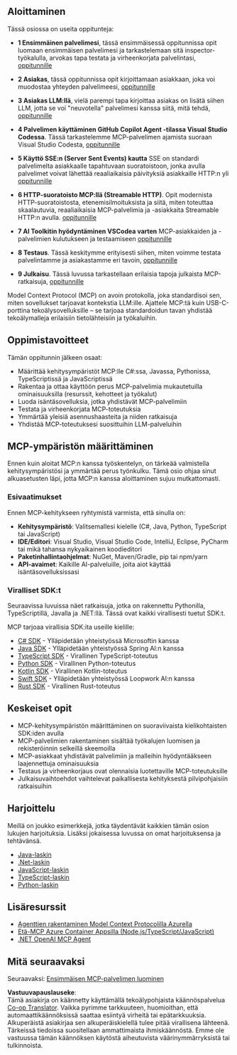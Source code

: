 <!--
CO_OP_TRANSLATOR_METADATA:
{
  "original_hash": "860935ff95d05b006d1d3323e8e3f9e8",
  "translation_date": "2025-07-09T22:32:39+00:00",
  "source_file": "03-GettingStarted/README.md",
  "language_code": "fi"
}
-->
## Aloittaminen  

Tässä osiossa on useita oppitunteja:

- **1 Ensimmäinen palvelimesi**, tässä ensimmäisessä oppitunnissa opit luomaan ensimmäisen palvelimesi ja tarkastelemaan sitä inspector-työkalulla, arvokas tapa testata ja virheenkorjata palvelintasi, [oppitunnille](01-first-server/README.md)

- **2 Asiakas**, tässä oppitunnissa opit kirjoittamaan asiakkaan, joka voi muodostaa yhteyden palvelimeesi, [oppitunnille](02-client/README.md)

- **3 Asiakas LLM:llä**, vielä parempi tapa kirjoittaa asiakas on lisätä siihen LLM, jotta se voi "neuvotella" palvelimesi kanssa siitä, mitä tehdä, [oppitunnille](03-llm-client/README.md)

- **4 Palvelimen käyttäminen GitHub Copilot Agent -tilassa Visual Studio Codessa**. Tässä tarkastelemme MCP-palvelimen ajamista suoraan Visual Studio Codesta, [oppitunnille](04-vscode/README.md)

- **5 Käyttö SSE:n (Server Sent Events) kautta** SSE on standardi palvelimelta asiakkaalle tapahtuvaan suoratoistoon, jonka avulla palvelimet voivat lähettää reaaliaikaisia päivityksiä asiakkaille HTTP:n yli [oppitunnille](05-sse-server/README.md)

- **6 HTTP-suoratoisto MCP:llä (Streamable HTTP)**. Opit modernista HTTP-suoratoistosta, etenemisilmoituksista ja siitä, miten toteuttaa skaalautuvia, reaaliaikaisia MCP-palvelimia ja -asiakkaita Streamable HTTP:n avulla. [oppitunnille](06-http-streaming/README.md)

- **7 AI Toolkitin hyödyntäminen VSCodea varten** MCP-asiakkaiden ja -palvelimien kulutukseen ja testaamiseen [oppitunnille](07-aitk/README.md)

- **8 Testaus**. Tässä keskitymme erityisesti siihen, miten voimme testata palvelintamme ja asiakastamme eri tavoin, [oppitunnille](08-testing/README.md)

- **9 Julkaisu**. Tässä luvussa tarkastellaan erilaisia tapoja julkaista MCP-ratkaisuja, [oppitunnille](09-deployment/README.md)


Model Context Protocol (MCP) on avoin protokolla, joka standardisoi sen, miten sovellukset tarjoavat kontekstia LLM:ille. Ajattele MCP:tä kuin USB-C-porttina tekoälysovelluksille – se tarjoaa standardoidun tavan yhdistää tekoälymalleja erilaisiin tietolähteisiin ja työkaluihin.

## Oppimistavoitteet

Tämän oppitunnin jälkeen osaat:

- Määrittää kehitysympäristöt MCP:lle C#:ssa, Javassa, Pythonissa, TypeScriptissä ja JavaScriptissä
- Rakentaa ja ottaa käyttöön perus MCP-palvelimia mukautetuilla ominaisuuksilla (resurssit, kehotteet ja työkalut)
- Luoda isäntäsovelluksia, jotka yhdistävät MCP-palvelimiin
- Testata ja virheenkorjata MCP-toteutuksia
- Ymmärtää yleisiä asennushaasteita ja niiden ratkaisuja
- Yhdistää MCP-toteutuksesi suosittuihin LLM-palveluihin

## MCP-ympäristön määrittäminen

Ennen kuin aloitat MCP:n kanssa työskentelyn, on tärkeää valmistella kehitysympäristösi ja ymmärtää perus työnkulku. Tämä osio ohjaa sinut alkuasetusten läpi, jotta MCP:n kanssa aloittaminen sujuu mutkattomasti.

### Esivaatimukset

Ennen MCP-kehitykseen ryhtymistä varmista, että sinulla on:

- **Kehitysympäristö**: Valitsemallesi kielelle (C#, Java, Python, TypeScript tai JavaScript)
- **IDE/Editori**: Visual Studio, Visual Studio Code, IntelliJ, Eclipse, PyCharm tai mikä tahansa nykyaikainen koodieditori
- **Paketinhallintaohjelmat**: NuGet, Maven/Gradle, pip tai npm/yarn
- **API-avaimet**: Kaikille AI-palveluille, joita aiot käyttää isäntäsovelluksissasi


### Viralliset SDK:t

Seuraavissa luvuissa näet ratkaisuja, jotka on rakennettu Pythonilla, TypeScriptillä, Javalla ja .NET:llä. Tässä ovat kaikki virallisesti tuetut SDK:t.

MCP tarjoaa virallisia SDK:ita useille kielille:
- [C# SDK](https://github.com/modelcontextprotocol/csharp-sdk) - Ylläpidetään yhteistyössä Microsoftin kanssa
- [Java SDK](https://github.com/modelcontextprotocol/java-sdk) - Ylläpidetään yhteistyössä Spring AI:n kanssa
- [TypeScript SDK](https://github.com/modelcontextprotocol/typescript-sdk) - Virallinen TypeScript-toteutus
- [Python SDK](https://github.com/modelcontextprotocol/python-sdk) - Virallinen Python-toteutus
- [Kotlin SDK](https://github.com/modelcontextprotocol/kotlin-sdk) - Virallinen Kotlin-toteutus
- [Swift SDK](https://github.com/modelcontextprotocol/swift-sdk) - Ylläpidetään yhteistyössä Loopwork AI:n kanssa
- [Rust SDK](https://github.com/modelcontextprotocol/rust-sdk) - Virallinen Rust-toteutus

## Keskeiset opit

- MCP-kehitysympäristön määrittäminen on suoraviivaista kielikohtaisten SDK:iden avulla
- MCP-palvelimien rakentaminen sisältää työkalujen luomisen ja rekisteröinnin selkeillä skeemoilla
- MCP-asiakkaat yhdistävät palvelimiin ja malleihin hyödyntääkseen laajennettuja ominaisuuksia
- Testaus ja virheenkorjaus ovat olennaisia luotettaville MCP-toteutuksille
- Julkaisuvaihtoehdot vaihtelevat paikallisesta kehityksestä pilvipohjaisiin ratkaisuihin

## Harjoittelu

Meillä on joukko esimerkkejä, jotka täydentävät kaikkien tämän osion lukujen harjoituksia. Lisäksi jokaisessa luvussa on omat harjoituksensa ja tehtävänsä.

- [Java-laskin](./samples/java/calculator/README.md)
- [.Net-laskin](../../../03-GettingStarted/samples/csharp)
- [JavaScript-laskin](./samples/javascript/README.md)
- [TypeScript-laskin](./samples/typescript/README.md)
- [Python-laskin](../../../03-GettingStarted/samples/python)

## Lisäresurssit

- [Agenttien rakentaminen Model Context Protocolilla Azurella](https://learn.microsoft.com/azure/developer/ai/intro-agents-mcp)
- [Etä-MCP Azure Container Appsilla (Node.js/TypeScript/JavaScript)](https://learn.microsoft.com/samples/azure-samples/mcp-container-ts/mcp-container-ts/)
- [.NET OpenAI MCP Agent](https://learn.microsoft.com/samples/azure-samples/openai-mcp-agent-dotnet/openai-mcp-agent-dotnet/)

## Mitä seuraavaksi

Seuraavaksi: [Ensimmäisen MCP-palvelimen luominen](01-first-server/README.md)

**Vastuuvapauslauseke**:  
Tämä asiakirja on käännetty käyttämällä tekoälypohjaista käännöspalvelua [Co-op Translator](https://github.com/Azure/co-op-translator). Vaikka pyrimme tarkkuuteen, huomioithan, että automaattikäännöksissä saattaa esiintyä virheitä tai epätarkkuuksia. Alkuperäistä asiakirjaa sen alkuperäiskielellä tulee pitää virallisena lähteenä. Tärkeissä tiedoissa suositellaan ammattimaista ihmiskäännöstä. Emme ole vastuussa tämän käännöksen käytöstä aiheutuvista väärinymmärryksistä tai tulkinnoista.
